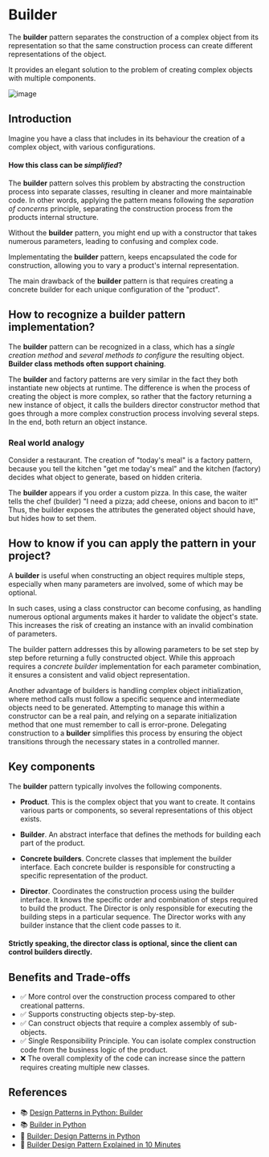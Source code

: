 # Builder

The **builder** pattern separates the construction of a complex object from its representation so that the same construction process can create different representations of the object.

It provides an elegant solution to the problem of creating complex objects with multiple components.

![image](https://github.com/user-attachments/assets/3906e7a5-642d-444e-ad13-69bd4633ea44)

## Introduction

Imagine you have a class that includes in its behaviour the creation of a complex object, with various configurations.

#### How this class can be _simplified_?

The **builder** pattern solves this problem by abstracting the construction process into separate classes, resulting in cleaner and more maintainable code. In other words, applying the pattern means following the _separation of concerns_ principle, separating the construction process from the products internal structure.

Without the **builder** pattern, you might end up with a constructor that takes numerous parameters, leading to confusing and complex code.

Implementating the **builder** pattern, keeps encapsulated the code for construction, allowing you to vary a product's internal representation.

The main drawback of the **builder** pattern is that requires creating a concrete builder for each unique configuration of the "product".

## How to recognize a builder pattern implementation?

The **builder** pattern can be recognized in a class, which has a _single creation method_ and _several methods to configure_ the resulting object. **Builder class methods often support chaining**.

The **builder** and factory patterns are very similar in the fact they both instantiate new objects at runtime. The difference is when the process of creating the object is more complex, so rather that the factory returning a new instance of object, it calls the builders director constructor method that goes through a more complex construction process involving several steps. In the end, both return an object instance.

### Real world analogy

Consider a restaurant. The creation of "today's meal" is a factory pattern, because you tell the kitchen "get me today's meal" and the kitchen (factory) decides what object to generate, based on hidden criteria.

The **builder** appears if you order a custom pizza. In this case, the waiter tells the chef (builder) "I need a pizza; add cheese, onions and bacon to it!" Thus, the builder exposes the attributes the generated object should have, but hides how to set them.

## How to know if you can apply the pattern in your project?

A **builder** is useful when constructing an object requires multiple steps, especially when many parameters are involved, some of which may be optional.

In such cases, using a class constructor can become confusing, as handling numerous optional arguments makes it harder to validate the object's state. This increases the risk of creating an instance with an invalid combination of parameters.

The builder pattern addresses this by allowing parameters to be set step by step before returning a fully constructed object. While this approach requires a _concrete builder_ implementation for each parameter combination, it ensures a consistent and valid object representation.

Another advantage of builders is handling complex object initialization, where method calls must follow a specific sequence and intermediate objects need to be generated. Attempting to manage this within a constructor can be a real pain, and relying on a separate initialization method that one must remember to call is error-prone. Delegating construction to a **builder** simplifies this process by ensuring the object transitions through the necessary states in a controlled manner.

## Key components

The **builder** pattern typically involves the following components.

-   **Product**. This is the complex object that you want to create. It contains various parts or components, so several representations of this object exists.

-   **Builder**. An abstract interface that defines the methods for building each part of the product.

-   **Concrete builders**. Concrete classes that implement the builder interface. Each concrete builder is responsible for constructing a specific representation of the product.

-   **Director**. Coordinates the construction process using the builder interface. It knows the specific order and combination of steps required to build the product. The Director is only responsible for executing the building steps in a particular sequence. The Director works with any builder instance that the client code passes to it.

#### Strictly speaking, the director class is optional, since the client can control builders directly.

## Benefits and Trade-offs

-   ✅ More control over the construction process compared to other creational patterns.
-   ✅ Supports constructing objects step-by-step.
-   ✅ Can construct objects that require a complex assembly of sub-objects.
-   ✅ Single Responsibility Principle. You can isolate complex construction code from the business logic of the product.
-   ❌ The overall complexity of the code can increase since the pattern requires creating multiple new classes.

## References

-   📚 [Design Patterns in Python: Builder](https://medium.com/@amirm.lavasani/design-patterns-in-python-builder-0732552324b1)
-   📚 [Builder in Python](https://refactoring.guru/design-patterns/builder/python/example)
-   📼 [Builder: Design Patterns in Python](https://youtu.be/pMadA6F4zGU)
-   📼 [Builder Design Pattern Explained in 10 Minutes](https://youtu.be/oP76NM4qZhw)
